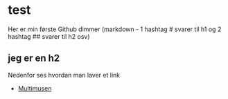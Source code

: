 # test
Her er min første Github dimmer (markdown - 1 hashtag # svarer til h1 og 2 hashtag ## svarer til h2 osv)

## jeg er en h2


Nedenfor ses hvordan man laver et link
* [Multimusen](http://multimusen.dk) 
